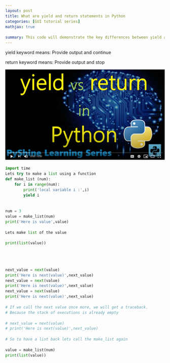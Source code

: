 ```yaml
---
layout: post
title: What are yield and return statements in Python
categories: [GUI tutorial series]
mathjax: true

summary: This code will demonstrate the key differences between yield and return statements in python
---
```

yield keyword means: 
Provide output and continue

return keyword means: 
Provide output and stop

[![Everything Is AWESOME](https://github.com/py2ai/py2ai.github.io/blob/master/assets/img/posts/yield.png?raw=true)](https://youtu.be/TODMGIezMpE "Everything Is AWESOME")
```python
import time
Lets try to make a list using a function
def make_list (num):
	for i in range(num):
		print('local variable i :',i)
		yield i
		
		
num = 3
value = make_list(num)
print('Here is value',value)

Lets make list of the value

print(list(value))




next_value = next(value)
print('Here is next(value)',next_value)
next_value = next(value)
print('Here is next(value)',next_value)
next_value = next(value)
print('Here is next(value)',next_value)

# If we call the next value once more, we will get a traceback. 
# Because the stack of executions is already empty

# next_value = next(value)
# print('Here is next(value)',next_value)

# So to have a list back lets call the make_list again

value = make_list(num)
print(list(value))



```

